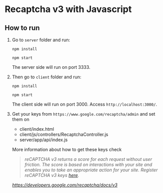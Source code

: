 # Recaptcha v3 with Javascript

## How to run

1. Go to `server` folder and run:

    ```
    npm install

    npm start
    ```

    The server side will run on port 3333.


2. Then go to `client` folder and run:

    ```
    npm install

    npm start
    ```

    The client side will run on port 3000. Access `http://localhost:3000/`.


3. Get your keys from `https://www.google.com/recaptcha/admin` and set them on
    - client/index.html
    - client/js/controllers/RecaptchaController.js
    - server/app/api/index.js

    More information about how to get these keys check 

    >_reCAPTCHA v3 returns a score for each request without user friction. The score is based on interactions with your site and enables you to take an appropriate action for your site. Register reCAPTCHA v3 keys [here](https://www.google.com/recaptcha/admin/create)._

    _https://developers.google.com/recaptcha/docs/v3_
